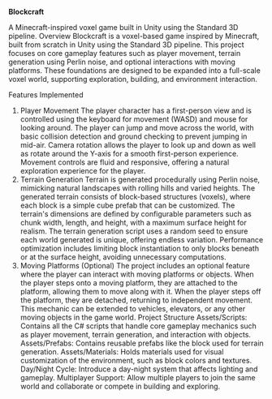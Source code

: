 **Blockcraft**


A Minecraft-inspired voxel game built in Unity using the Standard 3D pipeline.
Overview
Blockcraft is a voxel-based game inspired by Minecraft, built from scratch in Unity using the Standard 3D pipeline. This project focuses on core gameplay features such as player movement, terrain generation using Perlin noise, and optional interactions with moving platforms. These foundations are designed to be expanded into a full-scale voxel world, supporting exploration, building, and environment interaction.

Features Implemented
1. Player Movement
The player character has a first-person view and is controlled using the keyboard for movement (WASD) and mouse for looking around.
The player can jump and move across the world, with basic collision detection and ground checking to prevent jumping in mid-air.
Camera rotation allows the player to look up and down as well as rotate around the Y-axis for a smooth first-person experience.
Movement controls are fluid and responsive, offering a natural exploration experience for the player.
2. Terrain Generation
Terrain is generated procedurally using Perlin noise, mimicking natural landscapes with rolling hills and varied heights.
The generated terrain consists of block-based structures (voxels), where each block is a simple cube prefab that can be customized.
The terrain's dimensions are defined by configurable parameters such as chunk width, length, and height, with a maximum surface height for realism.
The terrain generation script uses a random seed to ensure each world generated is unique, offering endless variation.
Performance optimization includes limiting block instantiation to only blocks beneath or at the surface height, avoiding unnecessary computations.
3. Moving Platforms (Optional)
The project includes an optional feature where the player can interact with moving platforms or objects.
When the player steps onto a moving platform, they are attached to the platform, allowing them to move along with it.
When the player steps off the platform, they are detached, returning to independent movement.
This mechanic can be extended to vehicles, elevators, or any other moving objects in the game world.
Project Structure
Assets/Scripts: Contains all the C# scripts that handle core gameplay mechanics such as player movement, terrain generation, and interaction with objects.
Assets/Prefabs: Contains reusable prefabs like the block used for terrain generation.
Assets/Materials: Holds materials used for visual customization of the environment, such as block colors and textures.
Day/Night Cycle: Introduce a day-night system that affects lighting and gameplay.
Multiplayer Support: Allow multiple players to join the same world and collaborate or compete in building and exploring.

